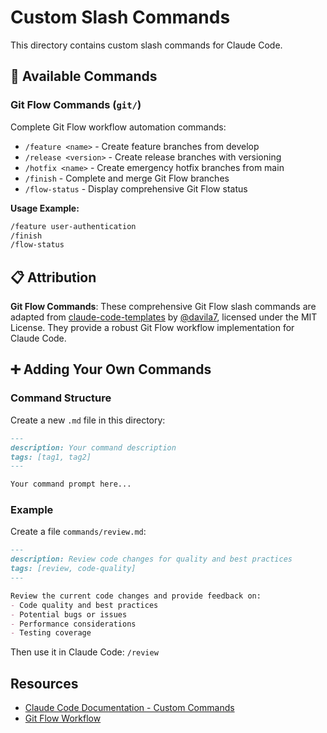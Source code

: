 # Custom Slash Commands

This directory contains custom slash commands for Claude Code.

## 🚀 Available Commands

### Git Flow Commands (`git/`)

Complete Git Flow workflow automation commands:

- `/feature <name>` - Create feature branches from develop
- `/release <version>` - Create release branches with versioning
- `/hotfix <name>` - Create emergency hotfix branches from main
- `/finish` - Complete and merge Git Flow branches
- `/flow-status` - Display comprehensive Git Flow status

**Usage Example:**
```bash
/feature user-authentication
/finish
/flow-status
```

## 📋 Attribution

**Git Flow Commands**: These comprehensive Git Flow slash commands are adapted from [claude-code-templates](https://github.com/davila7/claude-code-templates) by [@davila7](https://github.com/davila7), licensed under the MIT License. They provide a robust Git Flow workflow implementation for Claude Code.

## ➕ Adding Your Own Commands

### Command Structure
Create a new `.md` file in this directory:

```markdown
---
description: Your command description
tags: [tag1, tag2]
---

Your command prompt here...
```

### Example
Create a file `commands/review.md`:

```markdown
---
description: Review code changes for quality and best practices
tags: [review, code-quality]
---

Review the current code changes and provide feedback on:
- Code quality and best practices
- Potential bugs or issues
- Performance considerations
- Testing coverage
```

Then use it in Claude Code: `/review`

## Resources

- [Claude Code Documentation - Custom Commands](https://docs.claude.com/claude-code)
- [Git Flow Workflow](https://www.atlassian.com/git/tutorials/comparing-workflows/gitflow-workflow)
